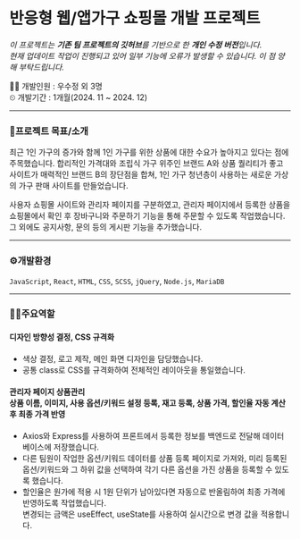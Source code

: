 # 반응형 웹/앱가구 쇼핑몰 개발 프로젝트 

*이 프로젝트는 **기존 팀 프로젝트의 깃허브**를 기반으로 한 **개인 수정 버전**입니다.* <br>
*현재 업데이트 작업이 진행되고 있어 일부 기능에 오류가 발생할 수 있습니다. 이 점 양해 부탁드립니다.* <br>

 👩‍💻 개발인원 : 우수정 외 3명  
 ⏲ 개발기간 : 1개월(2024. 11 ~ 2024. 12)    

***

### 📝프로젝트 목표/소개  
최근 1인 가구의 증가와 함께 1인 가구를 위한 상품에 대한 수요가 높아지고 있다는 점에 주목했습니다. 합리적인 가격대와 조립식 가구 위주인 브랜드 A와 상품 퀄리티가 좋고 사이트가 매력적인 브랜드 B의 장단점을 합쳐, 1인 가구 청년층이 사용하는 새로운 가상의 가구 판매 사이트를 만들었습니다.  

사용자 쇼핑몰 사이트와 관리자 페이지를 구분하였고, 관리자 페이지에서 등록한 상품을 쇼핑몰에서 확인 후 장바구니와 주문하기 기능을 통해 주문할 수 있도록 작업했습니다. 그 외에도 공지사항, 문의 등의 게시판 기능을 추가했습니다.

***

### ⚙개발환경
`JavaScript`, `React`, `HTML`, `CSS`, `SCSS`, `jQuery`, `Node.js`, `MariaDB`

***

### 🙋‍♀️주요역할
#### 디자인 방향성 결정, CSS 규격화
- 색상 결정, 로고 제작, 메인 화면 디자인을 담당했습니다.
- 공통 class로 CSS를 규격화하여 전체적인 레이아웃을 통일했습니다.

#### 관리자 페이지 상품관리<br>상품 이름, 이미지, 사용 옵션/키워드 설정 등록, 재고 등록, 상품 가격, 할인율 자동 계산 후 최종 가격 반영
- Axios와 Express를 사용하여 프론트에서 등록한 정보를 백엔드로 전달해 데이터베이스에 저장했습니다.
- 다른 팀원이 작업한 옵션/키워드 데이터를 상품 등록 페이지로 가져와, 미리 등록된 옵션/키워드와 그 하위 값을 선택하여 각기 다른 옵션을 가진 상품을 등록할 수 있도록 했습니다.
- 할인율은 원가에 적용 시 1원 단위가 남아있다면 자동으로 반올림하여 최종 가격에 반영하도록 작업했습니다. <br>
  변경되는 금액은 useEffect, useState를 사용하여 실시간으로 변경 값을 적용합니다.

